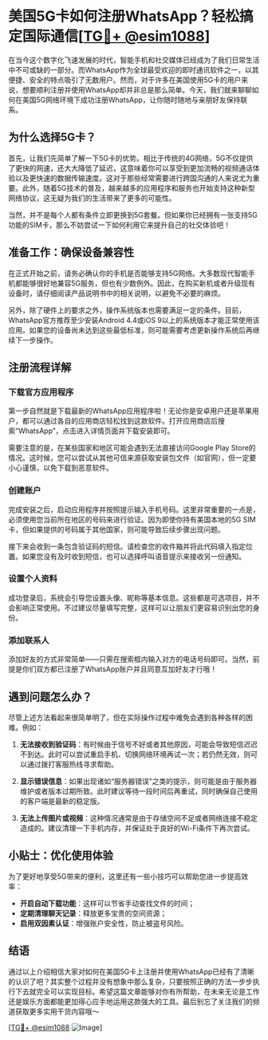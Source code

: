 # 美国5G卡如何注册WhatsApp？轻松搞定国际通信[[TG💪+ @esim1088](https://t.me/s/esim1088)]

在当今这个数字化飞速发展的时代，智能手机和社交媒体已经成为了我们日常生活中不可或缺的一部分。而WhatsApp作为全球最受欢迎的即时通讯软件之一，以其便捷、安全的特点吸引了无数用户。然而，对于许多在美国使用5G卡的用户来说，想要顺利注册并使用WhatsApp却并非总是那么简单。今天，我们就来聊聊如何在美国5G网络环境下成功注册WhatsApp，让你随时随地与亲朋好友保持联系。

## 为什么选择5G卡？

首先，让我们先简单了解一下5G卡的优势。相比于传统的4G网络，5G不仅提供了更快的网速，还大大降低了延迟，这意味着你可以享受到更加流畅的视频通话体验以及更快速的数据传输速度。这对于那些经常需要进行跨国沟通的人来说尤为重要。此外，随着5G技术的普及，越来越多的应用程序和服务也开始支持这种新型网络协议，这无疑为我们的生活带来了更多的可能性。

当然，并不是每个人都有条件立即更换到5G套餐。但如果你已经拥有一张支持5G功能的SIM卡，那么不妨尝试一下如何利用它来提升自己的社交体验吧！

## 准备工作：确保设备兼容性

在正式开始之前，请务必确认你的手机是否能够支持5G网络。大多数现代智能手机都能够很好地兼容5G服务，但也有少数例外。因此，在购买新机或者升级现有设备时，请仔细阅读产品说明书中的相关说明，以避免不必要的麻烦。

另外，除了硬件上的要求之外，操作系统版本也需要满足一定的条件。目前，WhatsApp官方推荐至少安装Android 4.4或iOS 9以上的系统版本才能正常使用该应用。如果您的设备尚未达到这些最低标准，则可能需要考虑更新操作系统后再继续下一步操作。

## 注册流程详解

### 下载官方应用程序

第一步自然就是下载最新的WhatsApp应用程序啦！无论你是安卓用户还是苹果用户，都可以通过各自的应用商店轻松找到这款软件。打开应用商店后搜索“WhatsApp”，点击进入详情页面并下载安装即可。

需要注意的是，在某些国家和地区可能会遇到无法直接访问Google Play Store的情况。这时候，您可以尝试从其他可信来源获取安装包文件（如官网），但一定要小心谨慎，以免下载到恶意软件。

### 创建账户

完成安装之后，启动应用程序并按照提示输入手机号码。这里非常重要的一点是，必须使用您当前所在地区的号码来进行验证。因为即使你持有美国本地的5G SIM卡，但如果提供的号码属于其他国家，则可能导致后续步骤出现问题。

接下来会收到一条包含验证码的短信。请检查您的收件箱并将此代码填入指定位置。如果您没有及时收到短信，也可以选择呼叫语音提示来接收另一份通知。

### 设置个人资料

成功登录后，系统会引导您设置头像、昵称等基本信息。这些都是可选项目，并不会影响正常使用。不过建议尽量填写完整，这样可以让朋友们更容易识别出您的身份。

### 添加联系人

添加好友的方式非常简单——只需在搜索框内输入对方的电话号码即可。当然，前提是你们双方都已注册了WhatsApp账户并且同意互加好友才行哦！

## 遇到问题怎么办？

尽管上述方法看起来很简单明了，但在实际操作过程中难免会遇到各种各样的困难。例如：

1. **无法接收到验证码**：有时候由于信号不好或者其他原因，可能会导致短信迟迟不到达。此时可以尝试重启手机、切换网络环境再试一次；若仍然无效，则可以通过拨打客服热线寻求帮助。
   
2. **显示错误信息**：如果出现诸如“服务器错误”之类的提示，则可能是由于服务器维护或者版本过期所致。此时建议等待一段时间后再重试，同时确保自己使用的客户端是最新的稳定版。

3. **无法上传图片或视频**：这种情况通常是由于存储空间不足或者网络连接不稳定造成的。建议清理一下手机内存，并保证处于良好的Wi-Fi条件下再次尝试。

## 小贴士：优化使用体验

为了更好地享受5G带来的便利，这里还有一些小技巧可以帮助您进一步提高效率：

- **开启自动下载功能**：这样可以节省手动查找文件的时间；
- **定期清理聊天记录**：释放更多宝贵的空间资源；
- **启用双因素认证**：增强账户安全性，防止被盗号风险。

## 结语

通过以上介绍相信大家对如何在美国5G卡上注册并使用WhatsApp已经有了清晰的认识了吧？其实整个过程并没有想象中那么复杂，只要按照正确的方法一步步执行下去就完全可以实现目标。希望这篇文章能够对你有所帮助，在未来无论是工作还是娱乐方面都能更加得心应手地运用这款强大的工具。最后别忘了关注我们的频道获取更多实用干货内容哦～

[[TG💪+ @esim1088](https://t.me/s/esim1088) ![Image](https://i.postimg.cc/4NQfJmqS/Snipaste-2025-05-13-00-14-12.png)]